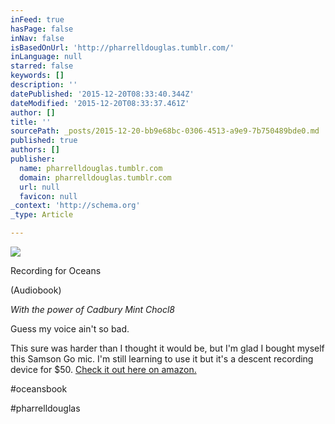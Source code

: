 ```yaml
---
inFeed: true
hasPage: false
inNav: false
isBasedOnUrl: 'http://pharrelldouglas.tumblr.com/'
inLanguage: null
starred: false
keywords: []
description: ''
datePublished: '2015-12-20T08:33:40.344Z'
dateModified: '2015-12-20T08:33:37.461Z'
author: []
title: ''
sourcePath: _posts/2015-12-20-bb9e68bc-0306-4513-a9e9-7b750489bde0.md
published: true
authors: []
publisher:
  name: pharrelldouglas.tumblr.com
  domain: pharrelldouglas.tumblr.com
  url: null
  favicon: null
_context: 'http://schema.org'
_type: Article

---
```

![](https://s3-us-west-2.amazonaws.com/the-grid-img/p/5488bb5425df1426aec986d6c0c6cbe9e035d035.jpg)

Recording for Oceans

(Audiobook)

_With the power of Cadbury Mint Chocl8_

Guess my voice ain't so bad.

This sure was harder than I thought it would be, but I'm glad I bought myself this Samson Go mic. I'm still learning to use it but it's a descent recording device for $50\. [Check it out here on amazon.][0]

\#oceansbook

\#pharrelldouglas

[0]: http://www.amazon.ca/Samson-Compact-Microphone-Plug-Play/dp/B001R76D42/ref=sr_1_fkmr1_1?ie=UTF8&qid=1450590204&sr=8-1-fkmr1&keywords=samson+go+pro+mic
